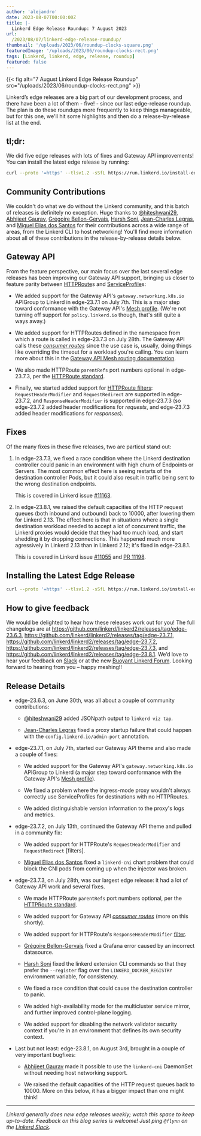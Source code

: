 ```yaml
---
author: 'alejandro'
date: 2023-08-07T00:00:00Z
title: |-
  Linkerd Edge Release Roundup: 7 August 2023
url:
  /2023/08/07/linkerd-edge-release-roundup/
thumbnail: '/uploads/2023/06/roundup-clocks-square.png'
featuredImage: '/uploads/2023/06/roundup-clocks-rect.png'
tags: [Linkerd, linkerd, edge, release, roundup]
featured: false
---
```


{{< fig
  alt="7 August Linkerd Edge Release Roundup"
  src="/uploads/2023/06/roundup-clocks-rect.png" >}}

Linkerd’s edge releases are a big part of our development process, and there
have been a lot of them - five! - since our last edge-release roundup. The
plan is do these roundups more frequently to keep things manageable, but for
this one, we'll hit some highlights and then do a release-by-release list at
the end.

## tl;dr:

We did five edge releases with lots of fixes and Gateway API improvements! You
can install the latest edge release by running:

```bash
curl --proto '=https' --tlsv1.2 -sSfL https://run.linkerd.io/install-edge | sh
```

## Community Contributions

We couldn't do what we do without the Linkerd community, and this batch of
releases is definitely no exception. Huge thanks to [@hiteshwani29], [Abhijeet
Gaurav], [Grégoire Bellon-Gervais], [Harsh Soni], [Jean-Charles Legras], and
[Miguel Elias dos Santos] for their contributions across a wide range of
areas, from the Linkerd CLI to host networking! You'll find more information
about all of these contributions in the release-by-release details below.

[@hiteshwani29]:https://github.com/hiteshwani29
[Abhijeet Gaurav]:https://github.com/abhijeetgauravm
[Grégoire Bellon-Gervais]:https://github.com/albundy83
[Harsh Soni]:https://github.com/harsh020
[Jean-Charles Legras]:https://github.com/jclegras
[Miguel Elias dos Santos]:https://github.com/migueleliasweb

## Gateway API

From the feature perspective, our main focus over the last several edge
releases has been improving our Gateway API support, bringing us closer to
feature parity between [HTTPRoute]s and [ServiceProfile]s:

- We added support for the Gateway API's `gateway.networking.k8s.io` APIGroup
  to Linkerd in edge-23.7.1 on July 7th. This is a major step toward
  conformance with the Gateway API's [Mesh profile]. (We're not turning off
  support for `policy.linkerd.io` though, that's still quite a ways away.)

- We added support for HTTPRoutes defined in the namespace from which a route
  is called in edge-23.7.3 on July 28th. The Gateway API calls these
  [_consumer routes_][consumer-routes] since the use case is, usually, doing
  things like overriding the timeout for a workload you're calling. You can
  learn more about this in the [Gateway API Mesh routing
  documentation][gamma-routing].

- We also made HTTPRoute `parentRefs` port numbers optional in edge-23.7.3,
  per the [HTTPRoute standard].

- Finally, we started added support for [HTTPRoute filters]:
  `RequestHeaderModifier` and `RequestRedirect` are supported in edge-23.7.2,
  and `ResponseHeaderModifier` is supported in edge-23.7.3 (so edge-23.7.2
  added header modifications for _requests_, and edge-23.7.3 added header
  modifications for _responses_).

[HTTPRoute]:https://gateway-api.sigs.k8s.io/api-types/httproute/
[HTTPRoute standard]:https://gateway-api.sigs.k8s.io/references/spec/#gateway.networking.k8s.io/v1alpha2.HTTPRoute
[ServiceProfile]:https://linkerd.io/2.13/features/service-profiles/
[GEP-1742]:https://gateway-api.sigs.k8s.io/geps/gep-1742/
[consumer-routes]:https://gateway-api.sigs.k8s.io/concepts/glossary/#consumer-route
[gamma-routing]:https://gateway-api.sigs.k8s.io/concepts/gamma/#how-the-gateway-api-works-for-service-mesh
[Mesh profile]:https://gateway-api.sigs.k8s.io/geps/gep-1686/
[HTTPRoute filters]:https://gateway-api.sigs.k8s.io/references/spec/#gateway.networking.k8s.io/v1beta1.HTTPRouteFilter

## Fixes

Of the many fixes in these five releases, two are particul stand out:

1. In edge-23.7.3, we fixed a race condition where the Linkerd destination
   controller could panic in an environment with high churn of Endpoints or
   Servers. The most common effect here is seeing restarts of the destination
   controller Pods, but it could also result in traffic being sent to the
   wrong destination endpoints.

   This is covered in Linkerd issue [#11163].

2. In edge-23.8.1, we raised the default capacities of the HTTP request queues
   (both inbound and outbound) back to 10000, after lowering them for Linkerd
   2.13. The effect here is that in situations where a single destination
   workload needed to accept a lot of concurrent traffic, the Linkerd proxies
   would decide that they had too much load, and start shedding it by dropping
   connections. This happened much more agressively in Linkerd 2.13 than in
   Linkerd 2.12; it's fixed in edge-23.8.1.

   This is covered in Linkerd issue [#11055] and [PR 11198].

[#11163]:https://github.com/linkerd/linkerd2/issues/11163
[#11055]:https://github.com/linkerd/linkerd2/issues/11055
[PR 11198]:https://github.com/linkerd/linkerd2/pull/11198

## Installing the Latest Edge Release

```bash
curl --proto '=https' --tlsv1.2 -sSfL https://run.linkerd.io/install-edge | sh
```

## How to give feedback

We would be delighted to hear how these releases work out for you! The full
changelogs are at
<https://github.com/linkerd/linkerd2/releases/tag/edge-23.6.3>,
<https://github.com/linkerd/linkerd2/releases/tag/edge-23.7.1>,
<https://github.com/linkerd/linkerd2/releases/tag/edge-23.7.2>,
<https://github.com/linkerd/linkerd2/releases/tag/edge-23.7.3>, and
<https://github.com/linkerd/linkerd2/releases/tag/edge-23.8.1>. We’d love to
hear your feedback on [Slack](https://slack.linkerd.io) or at the new [Buoyant
Linkerd Forum](https://linkerd.buoyant.io). Looking forward to hearing from
you – happy meshing!!

[Service Mesh Academy episode about startup]: https://buoyant.io/service-mesh-academy/what-really-happens-at-startup

## Release Details

- edge-23.6.3, on June 30th, was all about a couple of community contributions:

  - [@hiteshwani29] added JSONpath output to `linkerd viz tap`.

  - [Jean-Charles Legras] fixed a proxy startup failure that could happen with
    the `config.linkerd.io/admin-port` annotation.

- edge-23.7.1, on July 7th, started our Gateway API theme and also made a
  couple of fixes:

  - We added support for the Gateway API's `gateway.networking.k8s.io`
    APIGroup to Linkerd (a major step toward conformance with the Gateway
    API's [Mesh profile]).

  - We fixed a problem where the ingress-mode proxy wouldn't always correctly
    use ServiceProfiles for destinations with no HTTPRoutes.

  - We added distinguishable version information to the proxy's logs and metrics.

- edge-23.7.2, on July 13th, continued the Gateway API theme and pulled in a
  community fix:

  - We added support for HTTPRoute's `RequestHeaderModifier` and
    `RequestRedirect` [filters].

  - [Miguel Elias dos Santos] fixed a `linkerd-cni` chart problem that could
    block the CNI pods from coming up when the injector was broken.

- edge-23.7.3, on July 28th, was our largest edge release: it had a lot of
  Gateway API work and several fixes.

  - We made HTTPRoute `parentRefs` port numbers optional, per the [HTTPRoute
    standard].

  - We added support for Gateway API [_consumer routes_][consumer-routes]
    (more on this shortly).

  - We added support for HTTPRoute's `ResponseHeaderModifier`
    [filter][HTTPRoute filters].

  - [Grégoire Bellon-Gervais] fixed a Grafana error caused by an incorrect
    datasource.

  - [Harsh Soni] fixed the linkerd extension CLI commands so that they prefer
    the `--register` flag over the `LINKERD_DOCKER_REGISTRY` environment
    variable, for consistency.

  - We fixed a race condition that could cause the destination controller to
    panic.

  - We added high-availability mode for the multicluster service mirror, and
    further improved control-plane logging.

  - We added support for disabling the network validator security context if
    you're in an environment that defines its own security context.

- Last but not least: edge-23.8.1, on August 3rd, brought in a couple of
  very important bugfixes:

  - [Abhijeet Gaurav] made it possible to use the `linkerd-cni` DaemonSet
    without needing host networking support.

  - We raised the default capacities of the HTTP request queues back to
    10000. More on this below, it has a bigger impact than one might think!

----

_Linkerd generally does new edge releases weekly; watch this space to keep up-to-date. Feedback on this blog series is welcome! Just ping `@flynn` on the [Linkerd Slack](https://slack.linkerd.io)._
